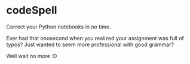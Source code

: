 # codeSpell

Correct your Python notebooks in no time.

Ever had that onosecond when you realized your assignment was full of typos? Just wanted to seem more professional with good grammar?

Well wait no more :D
